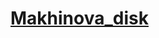 # [Makhinova_disk](https://disk.yandex.ru/client/disk/Чебаева%2C%20Горшкова%2C%20Махинова/Махинова)
